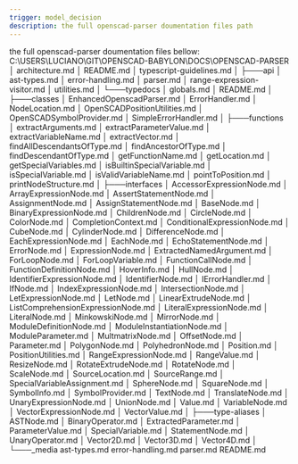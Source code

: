 ```yaml
---
trigger: model_decision
description: the full openscad-parser doumentation files path
---
```


the full openscad-parser doumentation files bellow:
C:\USERS\LUCIANO\GIT\OPENSCAD-BABYLON\DOCS\OPENSCAD-PARSER
│   architecture.md
│   README.md
│   typescript-guidelines.md
│
├───api
│       ast-types.md
│       error-handling.md
│       parser.md
│       range-expression-visitor.md
│       utilities.md
│
└───typedocs
    │   globals.md
    │   README.md
    │
    ├───classes
    │       EnhancedOpenscadParser.md
    │       ErrorHandler.md
    │       NodeLocation.md
    │       OpenSCADPositionUtilities.md
    │       OpenSCADSymbolProvider.md
    │       SimpleErrorHandler.md
    │
    ├───functions
    │       extractArguments.md
    │       extractParameterValue.md
    │       extractVariableName.md
    │       extractVector.md
    │       findAllDescendantsOfType.md
    │       findAncestorOfType.md
    │       findDescendantOfType.md
    │       getFunctionName.md
    │       getLocation.md
    │       getSpecialVariables.md
    │       isBuiltinSpecialVariable.md
    │       isSpecialVariable.md
    │       isValidVariableName.md
    │       pointToPosition.md
    │       printNodeStructure.md
    │
    ├───interfaces
    │       AccessorExpressionNode.md
    │       ArrayExpressionNode.md
    │       AssertStatementNode.md
    │       AssignmentNode.md
    │       AssignStatementNode.md
    │       BaseNode.md
    │       BinaryExpressionNode.md
    │       ChildrenNode.md
    │       CircleNode.md
    │       ColorNode.md
    │       CompletionContext.md
    │       ConditionalExpressionNode.md
    │       CubeNode.md
    │       CylinderNode.md
    │       DifferenceNode.md
    │       EachExpressionNode.md
    │       EachNode.md
    │       EchoStatementNode.md
    │       ErrorNode.md
    │       ExpressionNode.md
    │       ExtractedNamedArgument.md
    │       ForLoopNode.md
    │       ForLoopVariable.md
    │       FunctionCallNode.md
    │       FunctionDefinitionNode.md
    │       HoverInfo.md
    │       HullNode.md
    │       IdentifierExpressionNode.md
    │       IdentifierNode.md
    │       IErrorHandler.md
    │       IfNode.md
    │       IndexExpressionNode.md
    │       IntersectionNode.md
    │       LetExpressionNode.md
    │       LetNode.md
    │       LinearExtrudeNode.md
    │       ListComprehensionExpressionNode.md
    │       LiteralExpressionNode.md
    │       LiteralNode.md
    │       MinkowskiNode.md
    │       MirrorNode.md
    │       ModuleDefinitionNode.md
    │       ModuleInstantiationNode.md
    │       ModuleParameter.md
    │       MultmatrixNode.md
    │       OffsetNode.md
    │       Parameter.md
    │       PolygonNode.md
    │       PolyhedronNode.md
    │       Position.md
    │       PositionUtilities.md
    │       RangeExpressionNode.md
    │       RangeValue.md
    │       ResizeNode.md
    │       RotateExtrudeNode.md
    │       RotateNode.md
    │       ScaleNode.md
    │       SourceLocation.md
    │       SourceRange.md
    │       SpecialVariableAssignment.md
    │       SphereNode.md
    │       SquareNode.md
    │       SymbolInfo.md
    │       SymbolProvider.md
    │       TextNode.md
    │       TranslateNode.md
    │       UnaryExpressionNode.md
    │       UnionNode.md
    │       Value.md
    │       VariableNode.md
    │       VectorExpressionNode.md
    │       VectorValue.md
    │
    ├───type-aliases
    │       ASTNode.md
    │       BinaryOperator.md
    │       ExtractedParameter.md
    │       ParameterValue.md
    │       SpecialVariable.md
    │       StatementNode.md
    │       UnaryOperator.md
    │       Vector2D.md
    │       Vector3D.md
    │       Vector4D.md
    │
    └───_media
            ast-types.md
            error-handling.md
            parser.md
            README.md
